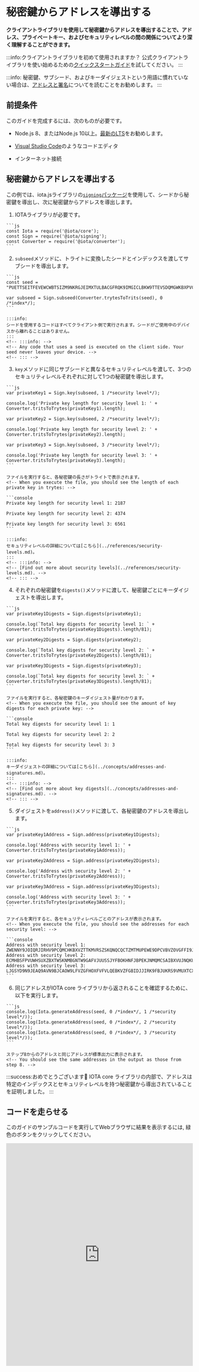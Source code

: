 # 秘密鍵からアドレスを導出する
<!-- # Derive addresses from private keys -->

**クライアントライブラリを使用して秘密鍵からアドレスを導出することで、アドレス、プライベートキー、およびセキュリティレベルの間の関係についてより深く理解することができます。**
<!-- **By using a client library to derive addresses from private keys, you can gain a better understanding of the relationship among addresses, private keys, and security levels.** -->

:::info:クライアントライブラリを初めて使用されますか？
公式クライアントライブラリを使い始めるための[クイックスタートガイド](root://getting-started/0.1/tutorials/get-started.md)を試してください。
:::
<!-- :::info:First time using a client library? -->
<!-- [Try our quickstart guide](root://getting-started/0.1/tutorials/get-started.md) for getting started with the official client libraries. -->
<!-- ::: -->

:::info:
秘密鍵、サブシード、およびキーダイジェストという用語に慣れていない場合は、[アドレスと署名](../concepts/addresses-and-signatures.md)についてを読むことをお勧めします。
:::
<!-- :::info: -->
<!-- If you're unfamiliar with the terms private key, subseed, and key digest, we recommend [reading about addresses and signatures](../concepts/addresses-and-signatures.md). -->
<!-- ::: -->

## 前提条件
<!-- ## Prerequisites -->

このガイドを完成するには、次のものが必要です。
<!-- To complete this guide, you need the following: -->

* Node.js 8、またはNode.js 10以上。[最新のLTS](https://nodejs.org/en/download/)をお勧めします。
<!-- * Node.js 8, or Node.js 10 or higher. We recommend the [latest LTS](https://nodejs.org/en/download/). -->
* [Visual Studio Code](https://code.visualstudio.com/Download)のようなコードエディタ
<!-- * A code editor such as [Visual Studio Code](https://code.visualstudio.com/Download) -->
* インターネット接続
<!-- * An Internet connection -->

## 秘密鍵からアドレスを導出する
<!-- ## Derive addresses from private keys -->

この例では、iota.jsライブラリの[`signing`パッケージ](https://github.com/iotaledger/iota.js/tree/next/packages/signing)を使用して、シードから秘密鍵を導出し、次に秘密鍵からアドレスを導出します。
<!-- In this example, we use the [`signing` package](https://github.com/iotaledger/iota.js/tree/next/packages/signing) of the iota.js library to derive private keys from a seed and then to derive addresses from those private keys. -->

1. IOTAライブラリが必要です。
  <!-- 1. Require the IOTA libraries -->

    ```js
    const Iota = require('@iota/core');
    const Sign = require('@iota/signing');
    const Converter = require('@iota/converter');
    ```

2. `subseed`メソッドに、トライトに変換したシードとインデックスを渡してサブシードを導出します。
  <!-- 2. Derive a subseed by passing a seed in trits and an index to the `subseed()` method -->

    ```js
    const seed = "PUETTSEITFEVEWCWBTSIZM9NKRGJEIMXTULBACGFRQK9IMGICLBKW9TTEVSDQMGWKBXPVCBMMCXWMNPDX";

    var subseed = Sign.subseed(Converter.trytesToTrits(seed), 0 /*index*/);
    ```

    :::info:
    シードを使用するコードはすべてクライアント側で実行されます。シードがご使用中のデバイスから離れることはありません。
    :::
    <!-- :::info: -->
    <!-- Any code that uses a seed is executed on the client side. Your seed never leaves your device. -->
    <!-- ::: -->

3. `key`メソッドに同じサブシードと異なるセキュリティレベルを渡して、3つのセキュリティレベルそれぞれに対して1つの秘密鍵を導出します。
  <!-- 3. Derive one private key for each of the three security levels by passing the same subseed and a different security level to the `key()` method -->

    ```js
    var privateKey1 = Sign.key(subseed, 1 /*security level*/);

    console.log('Private key length for security level 1: ' + Converter.tritsToTrytes(privateKey1).length);

    var privateKey2 = Sign.key(subseed, 2 /*security level*/);

    console.log('Private key length for security level 2: ' + Converter.tritsToTrytes(privateKey2).length);

    var privateKey3 = Sign.key(subseed, 3 /*security level*/);

    console.log('Private key length for security level 3: ' + Converter.tritsToTrytes(privateKey3).length);
    ```

    ファイルを実行すると、各秘密鍵の長さがトライトで表示されます。
    <!-- When you execute the file, you should see the length of each private key in trytes: -->

    ```console
    Private key length for security level 1: 2187

    Private key length for security level 2: 4374

    Private key length for security level 3: 6561
    ```

    :::info:
    セキュリティレベルの詳細については[こちら](../references/security-levels.md)。
    :::
    <!-- :::info: -->
    <!-- [Find out more about security levels](../references/security-levels.md). -->
    <!-- ::: -->

4. それぞれの秘密鍵を`digests()`メソッドに渡して、秘密鍵ごとにキーダイジェストを導出します。
  <!-- 4. Derive the key digests for each private key by passing each one to the `digests()` method -->

    ```js
    var privateKey1Digests = Sign.digests(privateKey1);

    console.log(`Total key digests for security level 1: ` + Converter.tritsToTrytes(privateKey1Digests).length/81);

    var privateKey2Digests = Sign.digests(privateKey2);

    console.log(`Total key digests for security level 2: ` + Converter.tritsToTrytes(privateKey2Digests).length/81);

    var privateKey3Digests = Sign.digests(privateKey3);

    console.log(`Total key digests for security level 3: ` + Converter.tritsToTrytes(privateKey3Digests).length/81);
    ```

    ファイルを実行すると、各秘密鍵のキーダイジェスト量がわかります。
    <!-- When you execute the file, you should see the amount of key digests for each private key: -->

    ```console
    Total key digests for security level 1: 1

    Total key digests for security level 2: 2

    Total key digests for security level 3: 3
    ```

    :::info:
    キーダイジェストの詳細については[こちら](../concepts/addresses-and-signatures.md)。
    :::
    <!-- :::info: -->
    <!-- [Find out more about key digests](../concepts/addresses-and-signatures.md). -->
    <!-- ::: -->

5. ダイジェストを`address()`メソッドに渡して、各秘密鍵のアドレスを導出します。
  <!-- 5. Derive an address for each private key by passing the digests to the `address()` method -->

    ```js
    var privateKey1Address = Sign.address(privateKey1Digests);

    console.log('Address with security level 1: ' + Converter.tritsToTrytes(privateKey1Address));

    var privateKey2Address = Sign.address(privateKey2Digests);

    console.log('Address with security level 2: ' + Converter.tritsToTrytes(privateKey2Address));

    var privateKey3Address = Sign.address(privateKey3Digests);

    console.log('Address with security level 3: ' + Converter.tritsToTrytes(privateKey3Address));
    ```

    ファイルを実行すると、各セキュリティレベルごとのアドレスが表示されます。
    <!-- When you execute the file, you should see the addresses for each security level: -->

    ```console
    Address with security level 1: ZWENNY9JOIQRJIRHV9PCQMCHKBXVZTTKMVRSZSKQNQCQCTZMTMUPEWE9DPCVBVZOVGFFI9JYLTIFXGJAX
    Address with security level 2: ECMHBSFPVUWHSUXZBXTWSKNMBGNTW9GAFVJUUSSJYFBOKHNFJBPEKJNMQMCSAIBXVUJNQKUBFUXPEIY9B
    Address with security level 3: LJGSYD9N9JEAQ9AVN9BJCAOW9LFVZGFHOXFVFVLQEBKVZFGBIDJJIRK9FBJUKRS9VMUXTCXBRIOOEMQJ9
    ```

6. 同じアドレスがIOTA core ライブラリから返されることを確認するために、以下を実行します。
  <!-- 6. To check that the same addresses would be returned from the IOTA core library, do the following: -->

    ```js
    console.log(Iota.generateAddress(seed, 0 /*index*/, 1 /*security level*/));
    console.log(Iota.generateAddress(seed, 0 /*index*/, 2 /*security level*/));
    console.log(Iota.generateAddress(seed, 0 /*index*/, 3 /*security level*/));
    ```

    ステップ8からのアドレスと同じアドレスが標準出力に表示されます。
    <!-- You should see the same addresses in the output as those from step 8. -->

:::success:おめでとうございます:tada:
IOTA core ライブラリの内部で、アドレスは特定のインデックスとセキュリティレベルを持つ秘密鍵から導出されていることを証明しました。
:::
<!-- :::success:Congratulations :tada: -->
<!-- You've proven that, under the hood of the IOTA core library, addresses are derived from private keys with a certain index and security level. -->
<!-- ::: -->

## コードを走らせる
<!-- ## Run the code -->

このガイドのサンプルコードを実行してWebブラウザに結果を表示するには, 緑色のボタンをクリックしてください。
<!-- Click the green button to run the sample code in this guide and see the results in the web browser. -->

<iframe height="600px" width="100%" src="https://repl.it/@jake91/Derive-addresses-from-private-keys?lite=true" scrolling="no" frameborder="no" allowtransparency="true" allowfullscreen="true" sandbox="allow-forms allow-pointer-lock allow-popups allow-same-origin allow-scripts allow-modals"></iframe>
